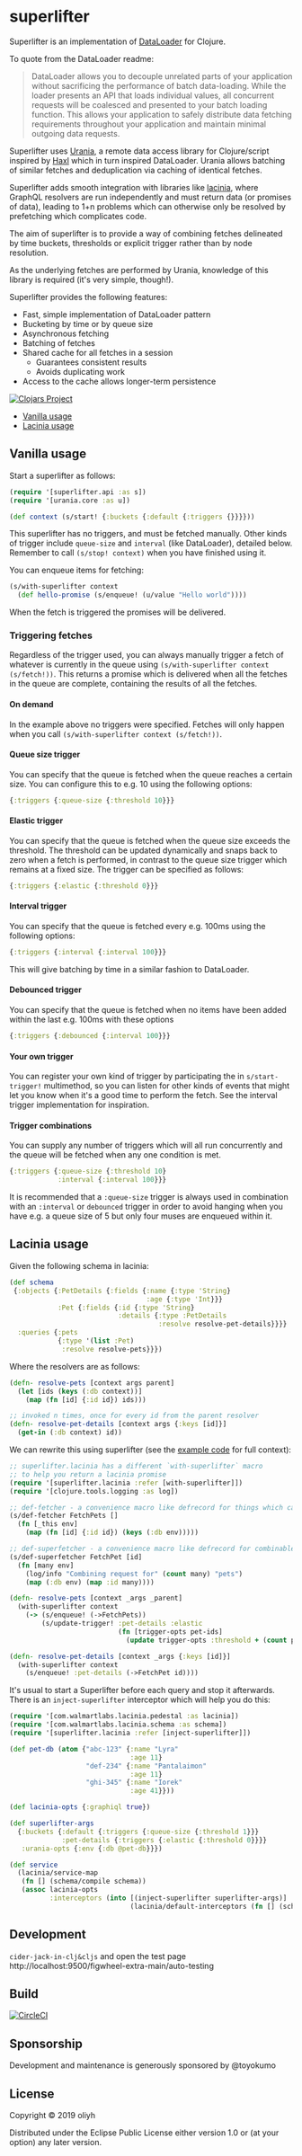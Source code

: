 # superlifter

Superlifter is an implementation of [DataLoader](https://github.com/graphql/dataloader) for Clojure.

To quote from the DataLoader readme:

> DataLoader allows you to decouple unrelated parts of your application without sacrificing the performance of batch data-loading. While the loader presents an API that loads individual values, all concurrent requests will be coalesced and presented to your batch loading function. This allows your application to safely distribute data fetching requirements throughout your application and maintain minimal outgoing data requests.

Superlifter uses [Urania](https://github.com/funcool/urania), a remote data access library for Clojure/script inspired by [Haxl](https://github.com/facebook/Haxl)
which in turn inspired DataLoader. Urania allows batching of similar fetches and deduplication via caching of identical fetches.

Superlifter adds smooth integration with libraries like [lacinia](https://github.com/walmartlabs/lacinia), where GraphQL resolvers are run independently
and must return data (or promises of data), leading to 1+n problems which can otherwise only be resolved by prefetching which complicates code.

The aim of superlifter is to provide a way of combining fetches delineated by time buckets, thresholds or explicit trigger rather than by node resolution.

As the underlying fetches are performed by Urania, knowledge of this library is required (it's very simple, though!).

Superlifter provides the following features:

- Fast, simple implementation of DataLoader pattern
- Bucketing by time or by queue size
- Asynchronous fetching
- Batching of fetches
- Shared cache for all fetches in a session
  - Guarantees consistent results
  - Avoids duplicating work
- Access to the cache allows longer-term persistence

[![Clojars Project](https://img.shields.io/clojars/v/superlifter.svg)](https://clojars.org/superlifter)

- [Vanilla usage](#vanilla-usage)
- [Lacinia usage](#lacinia-usage)

## Vanilla usage

Start a superlifter as follows:

```clj
(require '[superlifter.api :as s])
(require '[urania.core :as u])

(def context (s/start! {:buckets {:default {:triggers {}}}}))
```

This superlifter has no triggers, and must be fetched manually.
Other kinds of trigger include `queue-size` and `interval` (like DataLoader), detailed below.
Remember to call `(s/stop! context)` when you have finished using it.

You can enqueue items for fetching:

```clj
(s/with-superlifter context
  (def hello-promise (s/enqueue! (u/value "Hello world"))))
```

When the fetch is triggered the promises will be delivered.

### Triggering fetches

Regardless of the trigger used, you can always manually trigger a fetch of whatever is currently in the queue using
`(s/with-superlifter context (s/fetch!))`.
This returns a promise which is delivered when all the fetches in the queue are complete, containing the results of all the fetches.

#### On demand

In the example above no triggers were specified. Fetches will only happen when you call
`(s/with-superlifter context (s/fetch!))`.

#### Queue size trigger

You can specify that the queue is fetched when the queue reaches a certain size. You can configure this to e.g. 10 using the following options:
```clj
{:triggers {:queue-size {:threshold 10}}}
```

#### Elastic trigger

You can specify that the queue is fetched when the queue size exceeds the threshold. The threshold can be updated dynamically and snaps
back to zero when a fetch is performed, in contrast to the queue size trigger which remains at a fixed size. The trigger can be specified as follows:
```clj
{:triggers {:elastic {:threshold 0}}}
```

#### Interval trigger
You can specify that the queue is fetched every e.g. 100ms using the following options:
```clj
{:triggers {:interval {:interval 100}}}
```

This will give batching by time in a similar fashion to DataLoader.

#### Debounced trigger
You can specify that the queue is fetched when no items have been added within the last e.g. 100ms with these options
```clj
{:triggers {:debounced {:interval 100}}}
```

#### Your own trigger

You can register your own kind of trigger by participating the in `s/start-trigger!` multimethod, so you can listen for other kinds of events that might let you know when it's a good time to perform the fetch.
See the interval trigger implementation for inspiration.

#### Trigger combinations
You can supply any number of triggers which will all run concurrently and the queue will be fetched when any one condition is met.

```clj
{:triggers {:queue-size {:threshold 10}
            :interval {:interval 100}}}
```

It is recommended that a `:queue-size` trigger is always used in combination with an `:interval` or `debounced` trigger in order to avoid
hanging when you have e.g. a queue size of 5 but only four muses are enqueued within it.

## Lacinia usage

Given the following schema in lacinia:

```clj
(def schema
 {:objects {:PetDetails {:fields {:name {:type 'String}
                                  :age {:type 'Int}}}
            :Pet {:fields {:id {:type 'String}
                           :details {:type :PetDetails
                                     :resolve resolve-pet-details}}}}
  :queries {:pets
            {:type '(list :Pet)
             :resolve resolve-pets}}})
```

Where the resolvers are as follows:

```clj
(defn- resolve-pets [context args parent]
  (let [ids (keys (:db context))]
    (map (fn [id] {:id id}) ids)))

;; invoked n times, once for every id from the parent resolver
(defn- resolve-pet-details [context args {:keys [id]}]
  (get-in (:db context) id))
```

We can rewrite this using superlifter (see the [example code](https://github.com/oliyh/superlifter/tree/master/example) for full context):

```clj
;; superlifter.lacinia has a different `with-superlifter` macro
;; to help you return a lacinia promise
(require '[superlifter.lacinia :refer [with-superlifter]])
(require '[clojure.tools.logging :as log])

;; def-fetcher - a convenience macro like defrecord for things which cannot be combined
(s/def-fetcher FetchPets []
  (fn [_this env]
    (map (fn [id] {:id id}) (keys (:db env)))))

;; def-superfetcher - a convenience macro like defrecord for combinable things
(s/def-superfetcher FetchPet [id]
  (fn [many env]
    (log/info "Combining request for" (count many) "pets")
    (map (:db env) (map :id many))))

(defn- resolve-pets [context _args _parent]
  (with-superlifter context
    (-> (s/enqueue! (->FetchPets))
        (s/update-trigger! :pet-details :elastic
                           (fn [trigger-opts pet-ids]
                             (update trigger-opts :threshold + (count pet-ids)))))))

(defn- resolve-pet-details [context _args {:keys [id]}]
  (with-superlifter context
    (s/enqueue! :pet-details (->FetchPet id))))
```

It's usual to start a Superlifter before each query and stop it afterwards.
There is an `inject-superlifter` interceptor which will help you do this:

```clj
(require '[com.walmartlabs.lacinia.pedestal :as lacinia])
(require '[com.walmartlabs.lacinia.schema :as schema])
(require '[superlifter.lacinia :refer [inject-superlifter]])

(def pet-db (atom {"abc-123" {:name "Lyra"
                              :age 11}
                   "def-234" {:name "Pantalaimon"
                              :age 11}
                   "ghi-345" {:name "Iorek"
                              :age 41}}))

(def lacinia-opts {:graphiql true})

(def superlifter-args
  {:buckets {:default {:triggers {:queue-size {:threshold 1}}}
             :pet-details {:triggers {:elastic {:threshold 0}}}}
   :urania-opts {:env {:db @pet-db}}})

(def service
  (lacinia/service-map
   (fn [] (schema/compile schema))
   (assoc lacinia-opts
          :interceptors (into [(inject-superlifter superlifter-args)]
                              (lacinia/default-interceptors (fn [] (schema/compile schema)) lacinia-opts)))))
```

## Development

`cider-jack-in-clj&cljs` and open the test page http://localhost:9500/figwheel-extra-main/auto-testing

## Build
[![CircleCI](https://circleci.com/gh/oliyh/superlifter.svg?style=svg)](https://circleci.com/gh/oliyh/superlifter)

## Sponsorship
Development and maintenance is generously sponsored by @toyokumo

## License

Copyright © 2019 oliyh

Distributed under the Eclipse Public License either version 1.0 or (at
your option) any later version.
